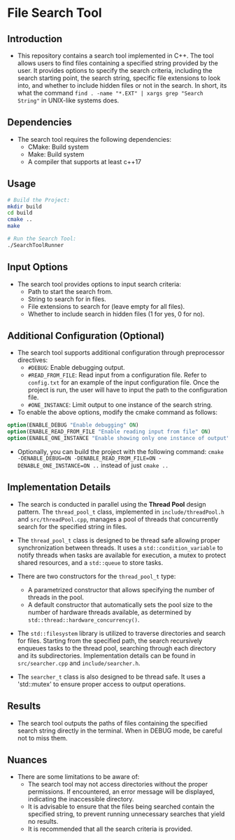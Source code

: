 # File Search Tool 

## Introduction
- This repository contains a search tool implemented in C++. The tool allows users to find files containing a specified string provided by the user. It provides options to specify the search criteria, including the search starting point, the search string, specific file extensions to look into, and whether to include hidden files or not in the search. In short, its what the command `find . -name "*.EXT" | xargs grep "Search String"` in UNIX-like systems does.

## Dependencies

- The search tool requires the following dependencies:
    * CMake: Build system
    * Make: Build system
    * A compiler that supports at least c++17

## Usage 

```bash
# Build the Project:
mkdir build
cd build
cmake ..
make

# Run the Search Tool:
./SearchToolRunner
```

## Input Options
- The search tool provides options to input search criteria:
    * Path to start the search from.
    * String to search for in files.
    * File extensions to search for (leave empty for all files).
    * Whether to include search in hidden files (1 for yes, 0 for no).

## Additional Configuration (Optional)
- The search tool supports additional configuration through preprocessor directives:
    * `#DEBUG`: Enable debugging output.
    * `#READ_FROM_FILE`: Read input from a configuration file. Refer to `config.txt` for an example of the input configuration file. Once the project is run, the user will have to input the path to the configuration file.
    * `#ONE_INSTANCE`: Limit output to one instance of the search string.
- To enable the above options, modify the cmake command as follows:

```cmake
option(ENABLE_DEBUG "Enable debugging" ON)
option(ENABLE_READ_FROM_FILE "Enable reading input from file" ON)
option(ENABLE_ONE_INSTANCE "Enable showing only one instance of output" ON)
```

- Optionally, you can build the project with the following command: `cmake -DENABLE_DEBUG=ON -DENABLE_READ_FROM_FILE=ON -DENABLE_ONE_INSTANCE=ON ..` instead of just `cmake ..`

## Implementation Details
- The search is conducted in parallel using the **Thread Pool** design pattern. The `thread_pool_t` class, implemented in `include/threadPool.h` and `src/threadPool.cpp`, manages a pool of threads that concurrently search for the specified string in files.

- The `thread_pool_t` class is designed to be thread safe allowing proper synchronization between threads. It uses a `std::condition_variable` to notify threads when tasks are available for execution, a mutex to protect shared resources, and a `std::queue` to store tasks.

- There are two constructors for the `thread_pool_t` type:
   * A parametrized constructor that allows specifying the number of threads in the pool.
   * A default constructor that automatically sets the pool size to the number of hardware threads available, as determined by `std::thread::hardware_concurrency()`.

- The `std::filesystem` library is utilized to traverse directories and search for files. Starting from the specified path, the search recursively enqueues tasks to the thread pool, searching through each directory and its subdirectories. Implementation details can be found in `src/searcher.cpp` and `include/searcher.h`.

- The `searcher_t` class is also designed to be thread safe. It uses a 'std::mutex' to ensure proper access to output operations.

## Results
- The search tool outputs the paths of files containing the specified search string directly in the terminal. When in DEBUG mode, be careful not to miss them.

## Nuances
- There are some limitations to be aware of:
   * The search tool may not access directories without the proper permissions. If encountered, an error message will be displayed, indicating the inaccessible directory.
   * It is advisable to ensure that the files being searched contain the specified string, to prevent running unnecessary searches that yield no results.
   * It is recommended that all the search criteria is provided.